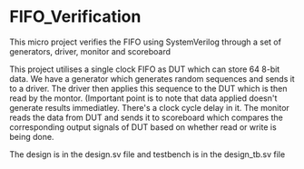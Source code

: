 # FIFO_Verification
This micro project verifies the FIFO using SystemVerilog through a set of generators, driver, monitor and scoreboard

This project utilises a single clock FIFO as DUT which can store 64 8-bit data. We have a generator which generates random sequences and sends it to a driver.
The driver then applies this sequence to the DUT which is then read by the montor. (Important point is to note that data applied doesn't generate 
results immediatley. There's a clock cycle delay in it.
The monitor reads the data from DUT and sends it to scoreboard which compares the corresponding output signals of DUT based on whether read or write is being done.

The design is in the design.sv file and testbench is in the design_tb.sv file
